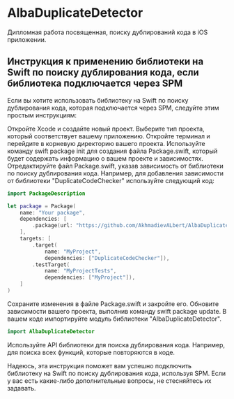 # AlbaDuplicateDetector
Дипломная работа посвященная, поиску дублирований кода в iOS приложении.

## Инструкция к применению библиотеки на Swift по поиску дублирования кода, если библиотека подключается через SPM

Если вы хотите использовать библиотеку на Swift по поиску дублирования кода, которая подключается через SPM, следуйте этим простым инструкциям:

Откройте Xcode и создайте новый проект. Выберите тип проекта, который соответствует вашему приложению.
Откройте терминал и перейдите в корневую директорию вашего проекта.
Используйте команду swift package init для создания файла Package.swift, который будет содержать информацию о вашем проекте и зависимостях.
Отредактируйте файл Package.swift, указав зависимость от библиотеки по поиску дублирования кода. Например, для добавления зависимости от библиотеки "DuplicateCodeChecker" используйте следующий код:
```swift
import PackageDescription

let package = Package(
    name: "Your package",
    dependencies: [
        .package(url: "https://github.com/AkhmadievALbert/AlbaDuplicateDetector", from: "master"),
    ],
    targets: [
        .target(
            name: "MyProject",
            dependencies: ["DuplicateCodeChecker"]),
        .testTarget(
            name: "MyProjectTests",
            dependencies: ["MyProject"]),
    ]
)
```
Сохраните изменения в файле Package.swift и закройте его.
Обновите зависимости вашего проекта, выполнив команду swift package update.
В вашем коде импортируйте модуль библиотеки "AlbaDuplicateDetector".
```swift
import AlbaDuplicateDetector
```
Используйте API библиотеки для поиска дублирования кода.
Например, для поиска всех функций, которые повторяются в коде.

Надеюсь, эта инструкция поможет вам успешно подключить библиотеку на Swift по поиску дублирования кода, используя SPM. Если у вас есть какие-либо дополнительные вопросы, не стесняйтесь их задавать.
